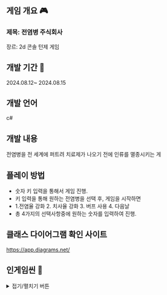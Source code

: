 ## 게임 개요 🎮
### 제목: 전염병 주식회사
장르: 2d 콘솔 턴제 게임

## 개발 기간 📅
2024.08.12~ 2024.08.15

## 개발 언어 
c#

## 개발 내용
 전염병을 전 세계에 퍼트려 치료제가 나오기 전에 인류를 멸종시키는 게

## 플레이 방법
- 숫자 키 입력을 통해서 게임 진행.
- 키 입력을 통해 원하는 전염병을 선택 후, 게임을 시작하면
- 1.전염율 강화 2. 치사율 강화 3. 버프 사용 4. 다음날
- 총 4가지의 선택사항중에 원하는 숫자를 입력하여 진행.

## 클래스 다이어그램 확인 사이트
https://app.diagrams.net/


## 인게임씬 🔎

<details>
<summary>접기/펼치기 버튼</summary> 
<div markdown="1">

#### 메인 화면
![image](https://github.com/user-attachments/assets/8ce87669-f61b-4482-87cf-b0ce8eead2df)

#### 선택 화면
![image](https://github.com/user-attachments/assets/8d0b51a3-e268-4a3c-99dd-d88e682f334f)

#### 게임 화면
![image](https://github.com/user-attachments/assets/69c4a097-e503-4469-86ef-88471470d332)

